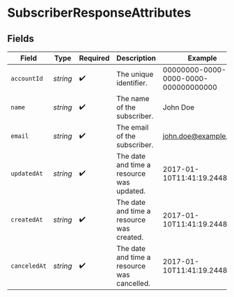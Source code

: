 # SubscriberResponseAttributes


## Fields

| Field                                       | Type                                        | Required                                    | Description                                 | Example                                     |
| ------------------------------------------- | ------------------------------------------- | ------------------------------------------- | ------------------------------------------- | ------------------------------------------- |
| `accountId`                                 | *string*                                    | :heavy_check_mark:                          | The unique identifier.                      | 00000000-0000-0000-0000-000000000000        |
| `name`                                      | *string*                                    | :heavy_check_mark:                          | The name of the subscriber.                 | John Doe                                    |
| `email`                                     | *string*                                    | :heavy_check_mark:                          | The email of the subscriber.                | john.doe@example.com                        |
| `updatedAt`                                 | *string*                                    | :heavy_check_mark:                          | The date and time a resource was updated.   | 2017-01-10T11:41:19.244842Z                 |
| `createdAt`                                 | *string*                                    | :heavy_check_mark:                          | The date and time a resource was created.   | 2017-01-10T11:41:19.244842Z                 |
| `canceledAt`                                | *string*                                    | :heavy_check_mark:                          | The date and time a resource was cancelled. | 2017-01-10T11:41:19.244842Z                 |